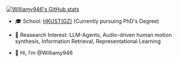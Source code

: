 [![Williamy946's GitHub stats](https://github-readme-stats.vercel.app/api?username=Williamy946&show_icons=true&theme=swift)](https://github.com/anuraghazra/github-readme-stats)

- 🎓 School: [HKUST(GZ)](https://www.hkust-gz.edu.cn/zh/?variant=zh-cn) (Currently pursuing PhD's Degree)
- 🔭 Reasearch Interest: LLM-Agents, Audio-driven human motion synthesis, Information Retrieval, Representational Learning

- 👋 Hi, I’m @Williamy946


<!---
Williamy946/Williamy946 is a ✨ special ✨ repository because its `README.md` (this file) appears on your GitHub profile.
You can click the Preview link to take a look at your changes.
--->
